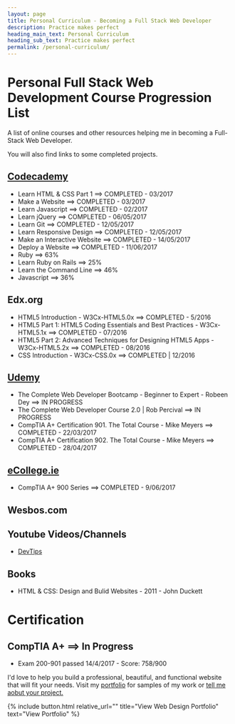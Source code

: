 ```yaml
---
layout: page
title: Personal Curriculum - Becoming a Full Stack Web Developer
description: Practice makes perfect
heading_main_text: Personal Curriculum
heading_sub_text: Practice makes perfect
permalink: /personal-curriculum/
---
```


<div class="content" markdown="1">

# Personal Full Stack Web Development Course Progression List

A list of online courses and other resources helping me in becoming a Full-Stack Web Developer.

You will also find links to some completed projects.

## [Codecademy](/Codecademy/ "View projects and detailed info")

* Learn HTML &amp; CSS Part 1 ==> COMPLETED - 03/2017
* Make a Website ==> COMPLETED - 03/2017
* Learn Javascript ==> COMPLETED - 02/2017
* Learn jQuery ==> COMPLETED - 06/05/2017
* Learn Git ==> COMPLETED - 12/05/2017
* Learn Responsive Design ==> COMPLETED - 12/05/2017
* Make an Interactive Website ==> COMPLETED - 14/05/2017
* Deploy a Website ==> COMPLETED - 11/06/2017
* Ruby ==> 63%
* Learn Ruby on Rails ==> 25%
* Learn the Command Line ==> 46%
* Javascript ==> 36%

## Edx.org

* HTML5 Introduction - W3Cx-HTML5.0x ==> COMPLETED - 5/2016
* HTML5 Part 1: HTML5 Coding Essentials and Best Practices - W3Cx-HTML5.1x ==> COMPLETED - 07/2016
* HTML5 Part 2: Advanced Techniques for Designing HTML5 Apps - W3Cx-HTML5.2x ==> COMPLETED - 08/2016
* CSS Introduction - W3Cx-CSS.0x ==> COMPLETED | 12/2016

## [Udemy](/Udemy/ "View projects and detailed info")

* The Complete Web Developer Bootcamp - Beginner to Expert - Robeen Dey ==> IN PROGRESS
* The Complete Web Developer Course 2.0 | Rob Percival ==> IN PROGRESS
* CompTIA A+ Certification 901. The Total Course - Mike Meyers ==> COMPLETED - 22/03/2017
* CompTIA A+ Certification 902. The Total Course - Mike Meyers ==> COMPLETED - 28/04/2017

## [eCollege.ie](/eCollege/ "View detailed info")

* CompTIA A+ 900 Series ==> COMPLETED - 9/06/2017

## Wesbos.com

## Youtube Videos/Channels

* [DevTips](https://www.youtube.com/channel/UCyIe-61Y8C4_o-zZCtO4ETQ "Visit DevTips YouTube channel")

## Books

* HTML &amp; CSS: Design and Bulid Websites - 2011 - John Duckett

# Certification

## CompTIA A+ ==> In Progress
* Exam 200-901 passed 14/4/2017 - Score: 758/900


<p id="conclusion">I'd love to help you build a professional, beautiful, and functional website that will fit your needs. Visit my <a href="{{ site.url }}/">portfolio</a> for samples of my work or <a href="{{ site.url }}/hire-sebastian/">tell me aobut your project.</a></p>
</div>


{% include button.html relative_url="" title="View Web Design Portfolio" text="View Portfolio" %}
 